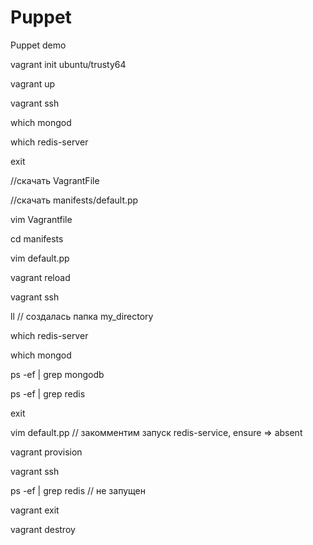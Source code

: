 # Puppet
Puppet demo

vagrant init ubuntu/trusty64

vagrant up

vagrant ssh

which mongod

which redis-server

exit

//скачать VagrantFile

//скачать manifests/default.pp

vim Vagrantfile

cd manifests

vim default.pp

vagrant reload

vagrant ssh

ll // создалась папка my_directory

which redis-server

which mongod

ps -ef | grep mongodb

ps -ef | grep redis

exit

vim default.pp // закомментим запуск redis-service, ensure => absent

vagrant provision

vagrant ssh

ps -ef | grep redis // не запущен

vagrant exit

vagrant destroy
